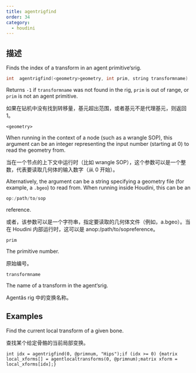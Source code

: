 ```yaml
---
title: agentrigfind
order: 34
category:
  - houdini
---
```

    
## 描述

Finds the index of a transform in an agent primitive‘srig.

```c
int  agentrigfind(<geometry>geometry, int prim, string transformname)
```

Returns `-1` if `transformname` was not found in the rig, `prim` is out of
range, or `prim` is not an agent primitive.

如果在钻机中没有找到转移量，基元超出范围，或者基元不是代理基元，则返回 1。

`<geometry>`

When running in the context of a node (such as a wrangle SOP), this argument
can be an integer representing the input number (starting at 0) to read the
geometry from.

当在一个节点的上下文中运行时（比如 wrangle SOP），这个参数可以是一个整数，代表要读取几何体的输入数字（从 0 开始）。

Alternatively, the argument can be a string specifying a geometry file (for
example, a `.bgeo`) to read from. When running inside Houdini, this can be an

```c
op:/path/to/sop
```

reference.

或者，该参数可以是一个字符串，指定要读取的几何体文件（例如，a.bgeo）。当在 Houdini 内部运行时，这可以是 anop:/path/to/sopreference。

`prim`

The primitive number.

原始编号。

`transformname`

The name of a transform in the agent‘srig.

Agentâs rig 中的变换名称。

## Examples

Find the current local transform of a given bone.

查找某个给定骨骼的当前局部变换。

    int idx = agentrigfind(0, @primnum, "Hips");if (idx >= 0) {matrix local_xforms[] = agentlocaltransforms(0, @primnum);matrix xform = local_xforms[idx];}
